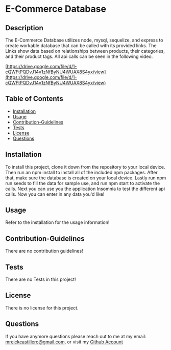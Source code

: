   # E-Commerce Database

  ## Description

  The E-Commerce Database utilizes node, mysql, sequelize, and express to create workable database that can be called with its provided links. The Links show data based on relationships between products, their categories, and their product tags. All api calls can be seen in the following video.

  [https://drive.google.com/file/d/1-cQWFtPQDvJ14v1zNfByNU4WUAX8S4yx/view](https://drive.google.com/file/d/1-cQWFtPQDvJ14v1zNfByNU4WUAX8S4yx/view)

  ## Table of Contents

  * [Installation](#Installation)
  * [Usage](#Usage)
  * [Contribution-Guidelines](#Contribution-Guidelines)
  * [Tests](#Tests)
  * [License](#License)
  * [Questions](#Questions)

  ## Installation

  To install this project, clone it down from the repository to your local device. Then run an npm install to install all of the included npm packages. After that, make sure the database is created on your local device. Lastly run npm run seeds to fill the data for sample use, and run npm start to activate the calls. Next you can use you the application Insomnia to test the different api calls. Now you can enter in any data you'd like!

  ## Usage

  Refer to the installation for the usage information!

  ## Contribution-Guidelines

  There are no contribution guidelines!

  ## Tests

  There are no Tests in this project!

  ## License

  There is no license for this project.

  ## Questions

If you have anymore questions please reach out to me at my email: mreickcastillero@gmail.com, or visit my [Github Account](https://github.com/Migsrkrd)
